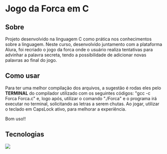 <h1>Jogo da Forca em C</h1>

<h2>Sobre</h2>
<p>Projeto desenvolvido na linguagem C como prática nos conhecimentos sobre a linguagem. Neste curso, desenvolvido juntamento com a plataforma Alura, foi recriado o jogo da forca onde o 
usuário realiza tentativas para advinhar a palavra secreta, tendo a possibilidade de adicionar novas palavras ao final do jogo.</p>

## Como usar
  <p>Para ter uma melhor compilação dos arquivos, a sugestão é rodas eles pelo <strong>TERMINAL</strong> do compilador utilizado com os seguintes códigos: "gcc -c Forca Forca.c" e, logo após, utilizar o comando
    "./Forca" e o programa irá executar no terminal, solicitando as letras a serem chutas. Ao jogar, utilizar o teclado em CapsLock ativo, para melhorar a experiência. </p>
  
  Bom uso!!

## Tecnologias
<div>
    <img src="https://img.shields.io/badge/C-F7DF1E?style=for-the-badge&logo=C&logoColor=white">

</div>
